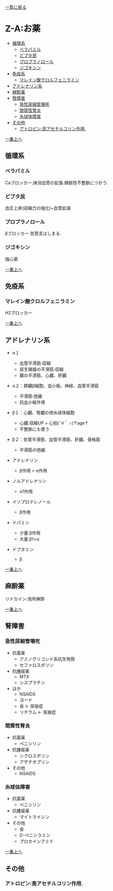 [一覧に戻る](../README.md)

# Z-A:お薬

* [循環系](#循環系)
    * [ベラパミル](#ベラパミル)
    * [どプタ民](#どプタ民)
    * [プロプラノロール](#プロプラノロール)
    * [ジゴキシン](#ジゴキシン)
* [免疫系](#免疫系)
    * [マレイン酸クロルフェニラミン](#マレイン酸クロルフェニラミン)
* [アドレナリン系](#アドレナリン系)
* [麻酔薬](#麻酔薬)
* [腎障害](#腎障害)
    * [急性尿細管壊死](#急性尿細管壊死)
    * [間質性腎炎](#間質性腎炎)
    * [糸球体障害](#糸球体障害)
* [その他](#その他)
    * [アトロピン:高アセチルコリン作用.](#アトロピン:高アセチルコリン作用.)


[一番上へ](#z-a:お薬)
## 循環系
### ベラパミル
Caブロッカー.抹消血管の拡張.頻脈性不整脈につかう.
### どプタ民
血圧上昇(収縮力の強化)+血管拡張
### プロプラノロール
βブロッカー
気管支はしまる.
### ジゴキシン
強心薬

[一番上へ](#z-a:お薬)
## 免疫系
### マレイン酸クロルフェニラミン
H2ブロッカー


[一番上へ](#z-a:お薬)
## アドレナリン系
* α１
    * 血管平滑筋:収縮
    * 尿生殖器の平滑筋:収縮
    * 腸の平滑筋、心臓、肝臓
* α２：膵臓β細胞、血小板、神経、血管平滑筋
    * 平滑筋:弛緩
    * 抗血小板作用
* β１：心臓、腎臓の傍糸球体細胞
    * 心臓:収縮UP + 心拍(´∀｀∩)↑age↑
    * 不整脈にも使う
* β２：気管平滑筋、血管平滑筋、肝臓、骨格筋
    * 平滑筋の弛緩.

* アドレナリン
    * β作用 > α作用
* ノルアドレナリン
    * α1作用
* イソプロテレノール
    * β作用
* ドパミン
    * 少量:β作用
    * 大量:β1+α
* ドプタミン
    * β


[一番上へ](#z-a:お薬)
## 麻酔薬
リドカイン:局所麻酔

[一番上へ](#z-a:お薬)
## 腎障害
### 急性尿細管壊死
* 抗菌薬
    * アミノグリコシド系抗生物質
    * セファロスポリン
* 抗腫瘍薬
    * MTX
    * シスプラチン
* ほか
    * NSAIDS
    * ヨード
    * 金  ← 尿崩症
    * リチウム  ← 尿崩症
### 間質性腎炎
* 抗菌薬
    * ペニシリン
* 抗腫瘍薬
    * シクロスポリン
    * アザチオプリン
* その他
    * NSAIDS
### 糸球体障害
* 抗菌薬
    * ペニシリン
* 抗腫瘍薬
    * マイトマイシン
* その他
    * 金
    * D-ペニシラミン
    * プロカインアミド


[一番上へ](#z-a:お薬)
## その他
### アトロピン:高アセチルコリン作用.